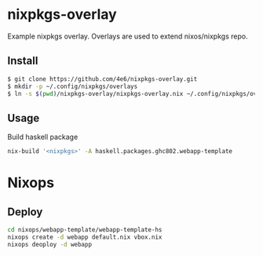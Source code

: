 # nixpkgs-overlay

Example nixpkgs overlay. Overlays are used to extend nixos/nixpkgs repo.

## Install

``` bash
$ git clone https://github.com/4e6/nixpkgs-overlay.git
$ mkdir -p ~/.config/nixpkgs/overlays
$ ln -s $(pwd)/nixpkgs-overlay/nixpkgs-overlay.nix ~/.config/nixpkgs/overlays/nixpkgs-overlay.nix
```

## Usage

Build haskell package

``` bash
nix-build '<nixpkgs>' -A haskell.packages.ghc802.webapp-template
```

# Nixops

## Deploy

``` bash
cd nixops/webapp-template/webapp-template-hs
nixops create -d webapp default.nix vbox.nix
nixops deoploy -d webapp
```
